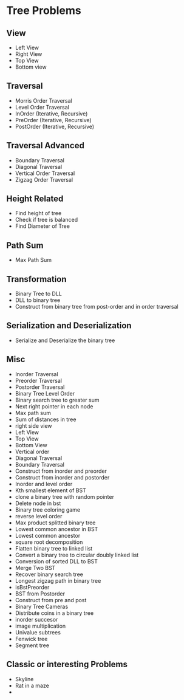 

# Tree Problems

## View
- Left View
- Right View
- Top View
- Bottom view

## Traversal
- Morris Order Traversal
- Level Order Traversal
- InOrder (Iterative, Recursive)
- PreOrder (Iterative, Recursive)
- PostOrder (Iterative, Recursive)

## Traversal Advanced  
- Boundary Traversal
- Diagonal Traversal
- Vertical Order Traversal
- Zigzag Order Traversal

 
## Height Related
- Find height of tree
- Check if tree is balanced
- Find Diameter of Tree

## Path Sum
- Max Path Sum

## Transformation
- Binary Tree to DLL
- DLL to binary tree
- Construct from binary tree from post-order and in order traversal

## Serialization and Deserialization
- Serialize and Deserialize the binary tree

## Misc
- Inorder Traversal
- Preorder Traversal
- Postorder Traversal
- Binary Tree Level Order
- Binary search tree to greater sum
- Next right pointer in each node
- Max path sum
- Sum of distances in tree
- right side view
- Left View
- Top View
- Bottom View
- Vertical order
- Diagonal Traversal
- Boundary Traversal
- Construct from inorder and preorder
- Construct from inorder and postorder
- Inorder and level order
- Kth smallest element of BST
- clone a binary tree with random pointer
- Delete node in bst
- Binary tree coloring game
- reverse level order
- Max product splitted binary tree
- Lowest common ancestor in BST
- Lowest common ancestor
- square root decomposition
- Flatten binary tree to linked list
- Convert a binary tree to circular doubly linked list
- Conversion of sorted DLL to BST
- Merge Two BST
- Recover binary search tree
- Longest zigzag path in binary tree
- isBstPreorder
- BST from Postorder
- Construct from pre and post
- Binary Tree Cameras
- Distribute coins in a binary tree
- inorder succesor
- image multiplication
- Univalue subtrees
- Fenwick tree
- Segment tree

## Classic or interesting Problems
- Skyline 
- Rat in a maze
- 